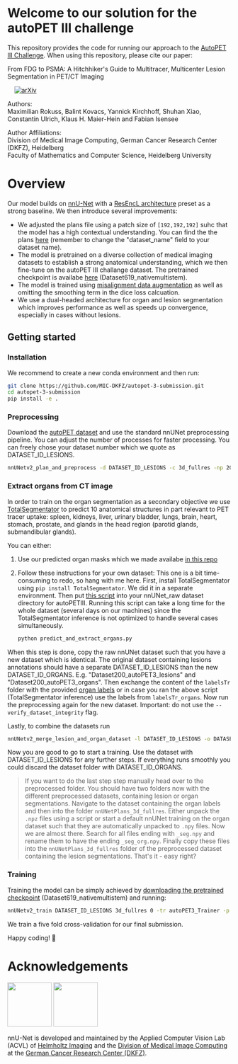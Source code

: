 # Welcome to our solution for the autoPET III challenge

This repository provides the code for running our approach to the [AutoPET III Challenge](https://autopet-iii.grand-challenge.org/). When using this repository, please cite our paper:

From FDG to PSMA: A Hitchhiker's Guide to Multitracer, Multicenter Lesion Segmentation in PET/CT Imaging 

&nbsp; &nbsp;   [![arXiv](https://img.shields.io/badge/arXiv-2404.03010-B31B1B.svg)](https://arxiv.org/abs/2404.03010) 

Authors:  
Maximilian Rokuss, Balint Kovacs, Yannick Kirchhoff, Shuhan Xiao, Constantin Ulrich, Klaus H. Maier-Hein and Fabian Isensee


Author Affiliations:  
Division of Medical Image Computing, German Cancer Research Center (DKFZ), Heidelberg  
Faculty of Mathematics and Computer Science, Heidelberg University

# Overview

Our model builds on [nnU-Net](https://github.com/MIC-DKFZ/nnUNet) with a [ResEncL architecture](https://github.com/MIC-DKFZ/nnUNet/blob/master/documentation/resenc_presets.md) preset as a strong baseline. We then introduce several improvements:

- We adjusted the plans file using a patch size of  ```[192,192,192]``` suhc that the model has a high contextual understanding. You can find the the plans [here](nnunetv2/architecture/nnUNetResEncUNetLPlansMultiTalent.json) (remember to change the "dataset_name" field to your dataset name).
- The model is pretrained on a diverse collection of medical imaging datasets to establish a strong anatomical understanding, which we then fine-tune on the autoPET III challange dataset. The pretrained checkpoint is availabe [here](https://zenodo.org/records/13753413) (Dataset619_nativemultistem).
- The model is trained using [misalignment data augmentation](https://github.com/MIC-DKFZ/misalignment_DA) as well as omitting the smoothing term in the dice loss calcuation.
- We use a dual-headed architecture for organ and lesion segmentation which improves performance as well as speeds up convergence, especially in cases without lesions.

## Getting started

### Installation

We recommend to create a new conda environment and then run:


```bash
git clone https://github.com/MIC-DKFZ/autopet-3-submission.git
cd autopet-3-submission
pip install -e .
```

### Preprocessing

Download the [autoPET dataset](https://autopet-iii.grand-challenge.org/dataset/) and use the standard nnUNet preprocessing pipeline. You can adjust the number of processes for faster processing. You can freely chose your dataset number which we quote as DATASET_ID_LESIONS.

```bash
nnUNetv2_plan_and_preprocess -d DATASET_ID_LESIONS -c 3d_fullres -np 20 -npfp 20
```

### Extract organs from CT image

In order to train on the organ segmentation as a secondary objective we use [TotalSegmentator](https://github.com/wasserth/TotalSegmentator) to predict 10 anatomical structures in part relevant to PET tracer uptake: spleen, kidneys, liver, urinary bladder, lungs, brain, heart, stomach, prostate, and glands in the head region (parotid glands, submandibular glands).

You can either:

1.    Use our predicted organ masks which we made availabe [in this repo](nnunetv2/preprocessing/organ_extraction/autopet3_organ_labels) 

2.    Follow these instructions for your own dataset: This one is a bit time-consuming to redo, so hang with me here. First, install TotalSegmentator using ```pip install TotalSegmentator```. We did it in a separate environment. Then put [this script](nnunetv2/preprocessing/organ_extraction/predict_and_extract_organs.py) into your nnUNet_raw dataset directory for autoPETIII. Running this script can take a long time for the whole dataset (several days on our machines) since the TotalSegmentator inference is not optimized to handle several cases simultaneously.

        ```bash
        python predict_and_extract_organs.py
        ```

When this step is done, copy the raw nnUNet dataset such that you have a new dataset which is identical. The original dataset containing lesions annotations should have a separate DATASET_ID_LESIONS than the new DATASET_ID_ORGANS. E.g. "Dataset200_autoPET3_lesions" and "Dataset200_autoPET3_organs". Then exchange the content of the  ```labelsTr``` folder with the provided [organ labels](nnunetv2/preprocessing/organ_extraction/autopet3_organ_labels) or in case you ran the above script (TotalSegmentator inference) use the labels from ```labelsTr_organs```. Now run the preprocessing again for the new dataset. Important: do not use the ```--verify_dataset_integrity``` flag.

Lastly, to combine the datasets run

```bash
nnUNetv2_merge_lesion_and_organ_dataset -l DATASET_ID_LESIONS -o DATASET_ID_ORGANS
```

Now you are good to go to start a training. Use the dataset with DATASET_ID_LESIONS for any further steps. If everything runs smoothly you could discard the dataset folder with DATASET_ID_ORGANS.

> If you want to do the last step step manually head over to the preprocessed folder. You should have two folders now with the different preprocessed datasets, containing lesion or organ segmentations. Navigate to the dataset containing the organ labels and then into the folder ```nnUNetPlans_3d_fullres```. Either unpack the ```.npz``` files using a script or start a default nnUNet training on the organ dataset such that they are automatically unpacked to ```.npy``` files. Now we are almost there. Search for all files ending with ```_seg.npy``` and rename them to have the ending ```_seg_org.npy```. Finally copy these files into the ```nnUNetPlans_3d_fullres``` folder of the preprocessed dataset containing the lesion segmentations. That's it - easy right?


### Training

Training the model can be simply achieved by [downloading the pretrained checkpoint](https://zenodo.org/records/13753413) (Dataset619_nativemultistem) and running:

```bash
nnUNetv2_train DATASET_ID_LESIONS 3d_fullres 0 -tr autoPET3_Trainer -p nnUNetResEncUNetLPlansMultiTalent -pretrained_weights /path/to/pretrained/weights/fold_all/checkpoint_final.pth
```

We train a five fold cross-validation for our final submission.


Happy coding! 🚀

# Acknowledgements
<img src="documentation/assets/HI_Logo.png" height="100px" />

<img src="documentation/assets/dkfz_logo.png" height="100px" />

nnU-Net is developed and maintained by the Applied Computer Vision Lab (ACVL) of [Helmholtz Imaging](http://helmholtz-imaging.de) 
and the [Division of Medical Image Computing](https://www.dkfz.de/en/mic/index.php) at the 
[German Cancer Research Center (DKFZ)](https://www.dkfz.de/en/index.html).